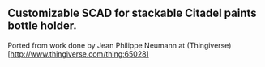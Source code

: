 ## Customizable SCAD for stackable Citadel paints bottle holder.

Ported from work done by Jean Philippe Neumann at (Thingiverse)[http://www.thingiverse.com/thing:65028]
